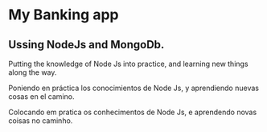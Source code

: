 # My Banking app
## Ussing NodeJs and MongoDb.

Putting the knowledge of Node Js into practice, and learning new things along the way.

Poniendo en práctica los conocimientos de Node Js, y aprendiendo nuevas cosas en el camino.

Colocando em pratica os conhecimentos de Node Js, e aprendendo novas coisas no caminho.
